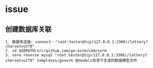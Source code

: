 # issue

## 创建数据库关联

    1. 数据库连接: connect--"root:tester@tcp(127.0.0.1:3306)/lottery?charset=utf8"
    2. cd $GOPATH/src/github.com/go-xorm/cmd/xorm
    3. xorm reverse mysql "root:tester@tcp(127.0.0.1:3306)/lottery?charset=utf8" templates/goxorm 在models目录下生成的数据模型文件
